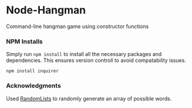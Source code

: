 # **Node-Hangman**
Command-line hangman game using constructor functions
### NPM Installs
Simply run `npm install` to install all the necessary packages and dependencies. This ensures version controll to avoid compatability issues.
```
npm install inquirer
```
### Acknowledgments
Used [RandomLists](https://www.randomlists.com/random-words) to randomly generate an array of possible words.
